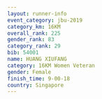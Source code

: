 ```yaml
---
layout: runner-info 
event_category: jbu-2019 
category_km: 16KM  
overall_rank: 225
gender_rank: 83
category_rank: 29
bib: 54001
name: HUANG XIUFANG
category: 16KM Women Veteran
gender: Female
finish_time: 9-00-18
country: Singapore
---
```

